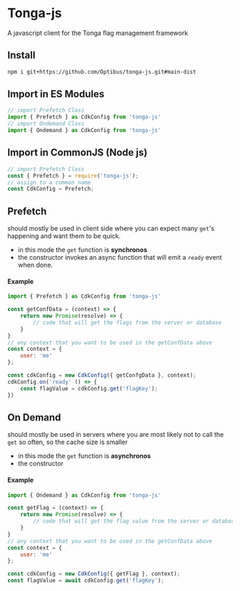 # Tonga-js
A javascript client for the Tonga flag management framework


## Install

```bash
npm i git+https://github.com/Optibus/tonga-js.git#main-dist
```

## Import in ES Modules
```javascript
// import Prefetch Class
import { Prefetch } as CdkConfig from 'tonga-js'
// import Ondemand Class
import { Ondemand } as CdkConfig from 'tonga-js'
```

## Import in CommonJS (Node js)
```javascript
// import Prefetch Class
const { Prefetch } = require('tonga-js');
// assign to a common name
const CdkConfig = Prefetch;
```


## Prefetch
should mostly be used in client side where you can expect many `get`'s happening and want them to be quick.
* in this mode the `get` function is **synchronos**
* the constructor invokes an async function that will emit a `ready` event when done. 

#### Example 
```javascript
import { Prefetch } as CdkConfig from 'tonga-js'

const getConfData = (context) => {
    return new Promise(resolve) => {
        // code that will get the flags from the server or database
    }
}
// any context that you want to be used in the getConfData above
const context = {
    user: 'me'
};

const cdkConfig = new CdkConfig({ getConfgData }, context);
cdkConfig.on('ready' () => {
    const flagValue = cdkConfig.get('flagKey');
})
```



## On Demand
should mostly be used in servers where you are most likely not to call the `get` so often, so the cache size is smaller
* in this mode the `get` function is **asynchronos**
* the constructor 
#### Example 

```javascript
import { Ondemand } as CdkConfig from 'tonga-js'

const getFlag = (context) => {
    return new Promise(resolve) => {
        // code that will get the flag value from the server or database
    }
}
// any context that you want to be used in the getConfData above
const context = {
    user: 'me'
};

const cdkConfig = new CdkConfig({ getFlag }, context);
const flagValue = await cdkConfig.get('flagKey');
```
